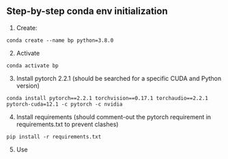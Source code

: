 ## Step-by-step conda env initialization

1. Create: 
``` shell
conda create --name bp python=3.8.0
```

2. Activate
``` shell
conda activate bp
```

3. Install pytorch 2.2.1 (should be searched for a specific CUDA and Python version)
``` shell
conda install pytorch==2.2.1 torchvision==0.17.1 torchaudio==2.2.1 pytorch-cuda=12.1 -c pytorch -c nvidia
```

4. Install requirements (should comment-out the pytorch requirement in requirements.txt to prevent clashes)
``` shell
pip install -r requirements.txt 
```

5. Use